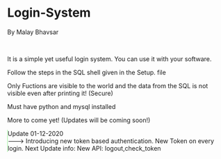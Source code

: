 # Login-System
<p>By Malay Bhavsar</p>
<br />
<p>It is a simple yet useful login system. You can use it with your software.</p>
<p>Follow the steps in the SQL shell given in the Setup. file</p>
<p>Only Fuctions are visible to the world and the data from the SQL is not visible even after printing it! (Secure)</p>
<p>Must have python and mysql installed</p>
<p>More to come yet! (Updates will be coming soon!)</p>

<p style="border-left:1px solid lightgreen">Update 01-12-2020 <br>---> Introducing new token based authentication. New Token on every login. Next Update info: New API: logout,check_token </p>
